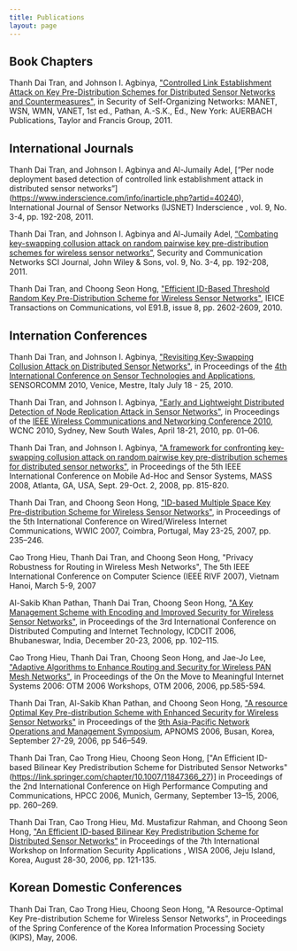 ```yaml
---
title: Publications
layout: page
---
```


## Book Chapters

Thanh Dai Tran, and Johnson I. Agbinya, ["Controlled Link Establishment Attack on Key Pre-Distribution Schemes for Distributed Sensor Networks and Countermeasures"](https://doi.org/10.1201/EBK1439819197), in Security of Self-Organizing Networks: MANET, WSN, WMN, VANET, 1st ed., Pathan, A.-S.K., Ed., New York: AUERBACH Publications, Taylor and Francis Group, 2011.

## International Journals

Thanh Dai Tran, and Johnson I. Agbinya and Al-Jumaily Adel, [“Per node deployment based detection of controlled link establishment attack in distributed sensor networks”] (https://www.inderscience.com/info/inarticle.php?artid=40240), International Journal of Sensor Networks (IJSNET) Inderscience , vol. 9, No. 3-4, pp. 192-208, 2011.

Thanh Dai Tran, and Johnson I. Agbinya and Al-Jumaily Adel, [“Combating key-swapping collusion attack on random pairwise key pre-distribution schemes for wireless sensor networks”](https://onlinelibrary.wiley.com/doi/epdf/10.1002/sec.106), Security and Communication Networks SCI Journal, John Wiley & Sons, vol. 9, No. 3-4, pp. 192-208, 2011.

Thanh Dai Tran, and Choong Seon Hong, ["Efficient ID-Based Threshold Random Key Pre-Distribution Scheme for Wireless Sensor Networks"](https://www.jstage.jst.go.jp/article/transcom/E91.B/8/E91.B_8_2602/_article), IEICE Transactions on Communications, vol E91.B, issue 8, pp. 2602-2609, 2010.

## Internation Conferences

Thanh Dai Tran, and Johnson I. Agbinya, ["Revisiting Key-Swapping Collusion Attack on Distributed Sensor Networks"](https://doi.ieeecomputersociety.org/10.1109/SENSORCOMM.2010.63), in Proceedings of the [4th International Conference on Sensor Technologies and Applications](http://www.iaria.org/conferences2010/SENSORCOMM10.html), SENSORCOMM 2010, Venice, Mestre, Italy July 18 - 25, 2010.

Thanh Dai Tran, and Johnson I. Agbinya, ["Early and Lightweight Distributed Detection of Node Replication Attack in Sensor Networks"](https://ieeexplore.ieee.org/document/5506482), in Proceedings of the [IEEE Wireless Communications and Networking Conference 2010](https://wcnc2010.ieee-wcnc.org/), WCNC 2010, Sydney, New South Wales, April 18-21, 2010, pp. 01–06.

Thanh Dai Tran, and Johnson I. Agbinya, ["A framework for confronting key-swapping collusion attack on random pairwise key pre-distribution schemes for distributed sensor networks"](http://dx.doi.org/10.1109/MAHSS.2008.4660126), in Proceedings of the 5th IEEE International Conference on Mobile Ad-Hoc and Sensor Systems, MASS 2008, Atlanta, GA, USA, Sept. 29-Oct. 2, 2008, pp. 815-820.

Thanh Dai Tran, and Choong Seon Hong, ["ID-based Multiple Space Key Pre-distribution Scheme for Wireless Sensor Networks"](https://link.springer.com/chapter/10.1007/978-3-540-72697-5_20), in Proceedings of the 5th International Conference on Wired/Wireless Internet Communications, WWIC 2007, Coimbra, Portugal, May 23-25, 2007, pp. 235–246.

Cao Trong Hieu, Thanh Dai Tran, and Choong Seon Hong, "Privacy Robustness for Routing in Wireless Mesh Networks", The 5th IEEE International Conference on Computer Science (IEEE RIVF 2007), Vietnam Hanoi, March 5-9, 2007

Al-Sakib Khan Pathan, Thanh Dai Tran, Choong Seon Hong, ["A Key Management Scheme with Encoding and Improved Security for Wireless Sensor Networks"](https://link.springer.com/chapter/10.1007/11951957_10), in Proceedings of the 3rd International Conference on Distributed Computing and Internet Technology, ICDCIT 2006, Bhubaneswar, India, December 20-23, 2006, pp. 102–115.

Cao Trong Hieu, Thanh Dai Tran, Choong Seon Hong, and Jae-Jo Lee, ["Adaptive Algorithms to Enhance Routing and Security for Wireless PAN Mesh Networks"](https://link.springer.com/chapter/10.1007/11915034_82), in Proceedings of the On the Move to Meaningful Internet Systems 2006: OTM 2006 Workshops, OTM 2006, 2006, pp.585-594.

Thanh Dai Tran, Al-Sakib Khan Pathan, and Choong Seon Hong, ["A resource Optimal Key Pre-distribution Scheme with Enhanced Security for Wireless Sensor Networks"](https://link.springer.com/chapter/10.1007/11876601_62) in Proceedings of the [9th Asia-Pacific Network Operations and Management Symposium](http://www.apnoms.org/2006/), APNOMS 2006, Busan, Korea, September 27-29, 2006,  pp 546–549.

Thanh Dai Tran, Cao Trong Hieu, Choong Seon Hong, ["An Efficient ID-based Bilinear Key Predistribution Scheme for Distributed Sensor Networks"(https://link.springer.com/chapter/10.1007/11847366_27)] in Proceedings of the 2nd International Conference on High Performance Computing and Communications, HPCC 2006, Munich, Germany, September 13–15, 2006, pp. 260–269.

Thanh Dai Tran, Cao Trong Hieu, Md. Mustafizur Rahman, and Choong Seon Hong, ["An Efficient ID-based Bilinear Key Predistribution Scheme for Distributed Sensor Networks"](https://link.springer.com/chapter/10.1007/11847366_27) in Proceedings of the 7th International Workshop on Information Security Applications , WISA 2006, Jeju Island, Korea, August 28-30, 2006, pp. 121-135.

## Korean Domestic Conferences

Thanh Dai Tran, Cao Trong Hieu, Choong Seon Hong, "A Resource-Optimal Key Pre-distribution Scheme for Wireless Sensor Networks", in Proceedings of the Spring Conference of the Korea Information Processing Society (KIPS), May, 2006.

